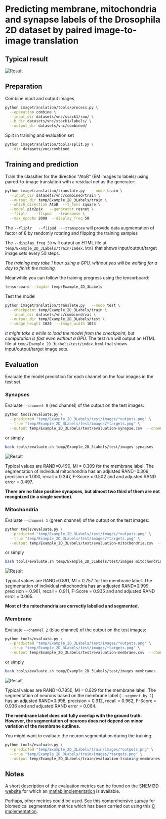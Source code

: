 # Predicting membrane, mitochondria and synapse labels of the Drosophila 2D dataset by paired image-to-image translation

## Typical result

![Result](Example_2D_3Labels_result.jpg)

## Preparation

Combine input and output images
```bash
python imagetranslation/tools/process.py \
  --operation combine \
  --input_dir datasets/vnc/stack1/raw/ \
  --b_dir datasets/vnc/stack1/labels/ \
  --output_dir datasets/vnc/combined/
```
Split in training and evaluation set
```bash
python imagetranslation/tools/split.py \
  --dir datasets/vnc/combined
```

## Training and prediction

Train the classifier for the direction "AtoB" (EM images to labels) using paired-to-image translation with a residual net as the generator:
```bash
python imagetranslation/translate.py   --mode train \
  --input_dir datasets/vnc/combined/train \
  --output_dir temp/Example_2D_3Labels/train \
  --which_direction AtoB  --Y_loss square \
  --model pix2pix   --generator resnet \
  --fliplr   --flipud  --transpose \
  --max_epochs 2000  --display_freq 50
```
The `--fliplr   --flipud  --transpose` will provide data augmentation of factor of 8 by randomly rotating and flipping the training samples

The `--display_freq 50` will output an HTML file at `temp/Example_2D_3Labels/train/index.html` that shows input/output/target image sets every 50 steps.

*The training may take 1 hour using a GPU, without you will be waiting for a day to finish the training.*

Meanwhile you can follow the training progress using the tensorboard:
```bash
tensorboard --logdir temp/Example_2D_3Labels
```

Test the model
```bash
python imagetranslation/translate.py   --mode test \
  --checkpoint temp/Example_2D_3Labels/train \
  --input_dir datasets/vnc/combined/val \
  --output_dir temp/Example_2D_3Labels/test \
  --image_height 1024  --image_width 1024
```
*It might take a while to load the model from the checkpoint, but computation is fast even without a GPU.*
The test run will output an HTML file at `temp/Example_2D_3Labels/test/index.html` that shows input/output/target image sets.


## Evaluation

Evaluate the model prediction for each channel on the four images in the test set.

### Synapses

Evaluate `--channel 0` (red channel) of the output on the test images:

```bash
python tools/evaluate.py \
  --predicted "temp/Example_2D_3Labels/test/images/*outputs.png" \
  --true "temp/Example_2D_3Labels/test/images/*targets.png" \
  --output temp/Example_2D_3Labels/test/evaluation-synapse.csv  --channel 0
```

or simply

```bash
bash tools/evaluate.sh temp/Example_2D_3Labels/test/images synapses
```

![Result](Example_2D_3Labels_eval_synapses.jpg)

Typical values are RAND=0.490, MI = 0.309 for the membrane label.
The segmentation of individual mitochondria has an adjusted RAND=0.309,
precision = 1.000, recall = 0.347, F-Score = 0.502 and and adjusted RAND error = 0.497.

**There are no false positive synapses, but almost two third of them are not recognized (in a single section).**


### Mitochondria

Evaluate `--channel 1` (green channel) of the output on the test images:

```bash
python tools/evaluate.py \
  --predicted "temp/Example_2D_3Labels/test/images/*outputs.png" \
  --true "temp/Example_2D_3Labels/test/images/*targets.png" \
  --output temp/Example_2D_3Labels/test/evaluation-mitochondria.csv  --channel 1
```

or simply

```bash
bash tools/evaluate.sh temp/Example_2D_3Labels/test/images mitochondria
```

![Result](Example_2D_3Labels_eval_mitochondria.jpg)

Typical values are RAND=0.891, MI = 0.757 for the membrane label.
The segmentation of individual mitochondria has an adjusted RAND=0.999,
precision = 0.961, recall = 0.911, F-Score = 0.935 and and adjusted RAND error = 0.065.

**Most of the mitochondria are correctly labelled and segmented.**

### Membrane

Evaluate `--channel 2` (blue channel) of the output on the test images:

```bash
python tools/evaluate.py \
  --predicted "temp/Example_2D_3Labels/test/images/*outputs.png" \
  --true "temp/Example_2D_3Labels/test/images/*targets.png" \
  --output temp/Example_2D_3Labels/test/evaluation-membrane.csv  --channel 2  --segment_by 1
```

or simply

```bash
bash tools/evaluate.sh temp/Example_2D_3Labels/test/images membranes
```

![Result](Example_2D_3Labels_eval_membranes.jpg)

Typical values are RAND=0.7850, MI = 0.629 for the membrane label.
The segmentation of neurons based on the membrane label (`--segment_by 1`) has an adjusted RAND=0.998,
precision = 0.912, recall =	0.962, F-Score = 0.936 and and adjusted RAND error = 0.064.

**The membrane label does not fully overlap with the ground truth.
However, the segmentation of neurons does not depend on minor variation of the membrane outlines.**


You might want to evaluate the neuron segmentation during the training:
```bash
python tools/evaluate.py \
  --predicted "temp/Example_2D_3Labels/train/images/*outputs.png" \
  --true "temp/Example_2D_3Labels/train/images/*targets.png" \
  --output temp/Example_2D_3Labels/train/evaluation-training-membranes.csv  --channel 0
```

## Notes

A short description of the evaluation metrics can be found on the [SNEMI3D website](http://brainiac2.mit.edu/isbi_challenge/evaluation
) for which an [matlab implementation](SNEMI3D_metrics.m) is available.

Perhaps, other metrics could be used. See this comprehensive [survey](https://bmcmedimaging.biomedcentral.com/articles/10.1186/s12880-015-0068-x) for biomedical segmentation metrics which has been carried out using this [C implementation](https://github.com/Visceral-Project/EvaluateSegmentation).

